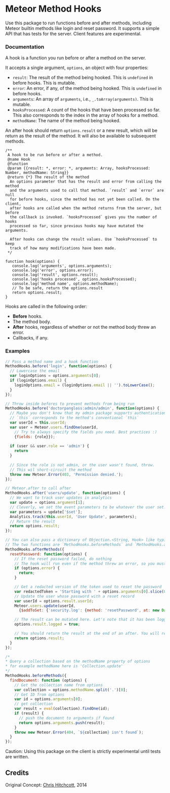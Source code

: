# Meteor Method Hooks

Use this package to run functions before and after methods, including Meteor builtin methods like login and reset password. It supports a simple API that has tests for the server. Client features are experimental.

### Documentation

A hook is a function you run before or after a method on the server.

It accepts a single argument, `options`, an object with four properties:

 - `result`: The result of the method being hooked. This is `undefined` in before hooks. This is mutable.
 - `error`: An error, if any, of the method being hooked. This is `undefined` in before hooks.
 - `arguments`: An array of `arguments`, i.e., `_.toArray(arguments)`. This is mutable.
 - `hooksProcessed`: A count of the hooks that have been processed so far. This also corresponds to the index in the array of hooks for a method.
 - `methodName`: The name of the method being hooked.

An after hook should return `options.result` or a new result, which will be return as the result of the method. It will also be available to subsequent methods.

```
/**
 A hook to be run before or after a method.
 @name Hook
 @function
 @param {{result: *, error: *, arguments: Array, hooksProcessed: Number, methodName: String}}
 @return {*} The result of the method
  An options parameter that has the result and error from calling the method
  and the arguments used to call that method. `result` and `error` are null
  for before hooks, since the method has not yet been called. On the client,
  after hooks are called when the method returns from the server, but before
  the callback is invoked. `hooksProcessed` gives you the number of hooks
  processed so far, since previous hooks may have mutated the arguments.

  After hooks can change the result values. Use `hooksProcessed` to keep
  track of how many modifications have been made.
 */
 
function hook(options) {
   console.log('arguments', options.arguments);
   console.log('error', options.error);
   console.log('result', options.result);
   console.log('hooks processed', options.hooksProcessed);
   console.log('method name', options.methodName);
   // To be safe, return the options.result
   return options.result;
}
```

Hooks are called in the following order:

 - **Before** hooks.
 - The method body.
 - **After** hooks, regardless of whether or not the method body threw an error.
 - Callbacks, if any.
 
### Examples

```js
// Pass a method name and a hook function
MethodHooks.before('login', function(options) {
  // Lowercase the email
  var loginOptions = options.arguments[0];
  if (loginOptions.email) {
    loginOptions.email = (loginOptions.email || '').toLowerCase();
  }
});

// Throw inside befores to prevent methods from being run
MethodHooks.before('doctorpangloss:admin/admin', function(options) {
  // Maybe you don't know that my admin package supports authentication already. Do it here
  // `this` corresponds to the method's conventional `this`
  var userId = this.userId;
  var user = Meteor.users.findOne(userId,
    // Try to always specify the fields you need. Best practices :)
    {fields: {role}});
    
  if (user && user.role == 'admin') {
    return
  }
  
  // Since the role is not admin, or the user wasn't found, throw.
  // This wil short-circuit the method
  throw new Meteor.Error(403, 'Permission denied.');
});

// Meteor.after to call after
MethodHooks.after('users/update', function(options) {
  // We want to track user updates in analytics
  var update = options.argument[1];
  // Cleverly, we set the event parameters to be whatever the user set.
  var parameters = update['$set'];
  Analytics.track(this.userId, 'User Update', parameters);
  // Return the result
  return options.result;
});

// You can also pass a dictionary of Objection.<String, Hook> like typical Meteor.methods.
// The two functions are `MethodHooks.beforeMethods` and `MethodHooks.afterMethods`.
MethodHooks.afterMethods({
  resetPassword: function(options) {
    // If the reset password failed, do nothing
    // The hook will run even if the method threw an error, so you must always check for an error
    if (options.error) {
      return;
    }

    // Get a redacted version of the token used to reset the password
    var redactedToken = 'Starting with ' + options.arguments[0].slice(0,4);
    // Update the user whose password with a reset record
    var userId = options.result.userId;
    Meteor.users.update(userId,
      {$addToSet: {'security.log': {method: 'resetPassword', at: new Date(), token: redactedToken}}});

    // The result can be mutated here. Let's note that it has been logged to the client
    options.result.logged = true;

    // You should return the result at the end of an after. You will receive a warning if a result was expected.
    return options.result;
  }
});

/*
* Query a collection based on the methodName property of options
* for example methodName here is 'Collection.update'
*/
MethodHooks.beforeMethods({
  findDocument: function (options) {
    // Get the collection name from options
    var collection = options.methodName.split('.')[0];
    // Get ID from options
    var id = options.arguments[0];
    // get collection
    var result = eval(collection).findOne(id);
    if (result) {
      // push the document to arguments if found
      return options.arguments.push(result);
    }
    throw new Meteor.Error(404, `${collection} isn't found`);
  }
});
```

Caution: Using this package on the client is strictly experimental until tests are written.


## Credits

Original Concept: [Chris Hitchcott](http://github.com/hitchcott), 2014
